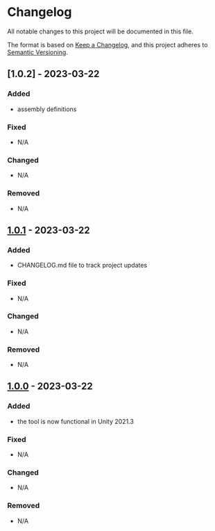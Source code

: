 ﻿# Changelog

All notable changes to this project will be documented in this file.

The format is based on [Keep a Changelog](https://keepachangelog.com/en/1.0.0/),
and this project adheres to [Semantic Versioning](https://semver.org/spec/v2.0.0.html).

## [1.0.2] - 2023-03-22

### Added

- assembly definitions

### Fixed

- N/A

### Changed

- N/A

### Removed

- N/A

## [1.0.1] - 2023-03-22

### Added

- CHANGELOG.md file to track project updates

### Fixed

- N/A

### Changed

- N/A

### Removed

- N/A


## [1.0.0] - 2023-03-22

### Added

- the tool is now functional in Unity 2021.3

### Fixed

- N/A

### Changed

- N/A

### Removed

- N/A


[1.0.1]: https://github.com/razluta/UnityLightsAuditTool/releases/tag/v1.0.2
[1.0.1]: https://github.com/razluta/UnityLightsAuditTool/releases/tag/v1.0.1
[1.0.0]: https://github.com/razluta/UnityLightsAuditTool/releases/tag/v1.0.0